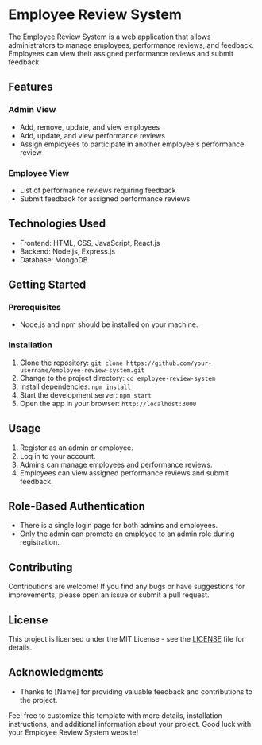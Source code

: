 # Employee Review System

The Employee Review System is a web application that allows administrators to manage employees, performance reviews, and feedback. Employees can view their assigned performance reviews and submit feedback.

## Features

### Admin View

- Add, remove, update, and view employees
- Add, update, and view performance reviews
- Assign employees to participate in another employee's performance review

### Employee View

- List of performance reviews requiring feedback
- Submit feedback for assigned performance reviews

## Technologies Used

- Frontend: HTML, CSS, JavaScript, React.js
- Backend: Node.js, Express.js
- Database: MongoDB

## Getting Started

### Prerequisites

- Node.js and npm should be installed on your machine.

### Installation

1. Clone the repository: `git clone https://github.com/your-username/employee-review-system.git`
2. Change to the project directory: `cd employee-review-system`
3. Install dependencies: `npm install`
4. Start the development server: `npm start`
5. Open the app in your browser: `http://localhost:3000`

## Usage

1. Register as an admin or employee.
2. Log in to your account.
3. Admins can manage employees and performance reviews.
4. Employees can view assigned performance reviews and submit feedback.

## Role-Based Authentication

- There is a single login page for both admins and employees.
- Only the admin can promote an employee to an admin role during registration.

## Contributing

Contributions are welcome! If you find any bugs or have suggestions for improvements, please open an issue or submit a pull request.

## License

This project is licensed under the MIT License - see the [LICENSE](LICENSE) file for details.

## Acknowledgments

- Thanks to [Name] for providing valuable feedback and contributions to the project.

Feel free to customize this template with more details, installation instructions, and additional information about your project. Good luck with your Employee Review System website!